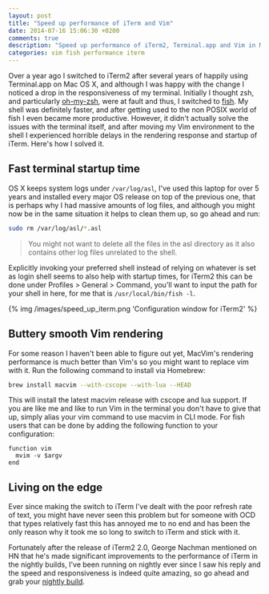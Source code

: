 ```yaml
---
layout: post
title: "Speed up performance of iTerm and Vim"
date: 2014-07-16 15:06:30 +0200
comments: true
description: "Speed up performance of iTerm2, Terminal.app and Vim in Mac OS X"
categories: vim fish performance iterm
---
```


Over a year ago I switched to iTerm2 after several years of happily using Terminal.app on Mac OS X, and although I was happy with the change I noticed a drop in the responsiveness of my terminal. Initially I thought zsh, and particularly [oh-my-zsh](https://github.com/robbyrussell/oh-my-zsh), were at fault and thus, I switched to [fish](http://fishshell.com). My shell was definitely faster, and after getting used to the non POSIX world of fish I even became more productive. However, it didn't actually solve the issues with the terminal itself, and after moving my Vim environment to the shell I experienced horrible delays in the rendering response and startup of iTerm. Here's how I solved it.

<!-- more -->

## Fast terminal startup time

OS X keeps system logs under ``/var/log/asl``, I've used this laptop for over 5 years and installed every major OS release on top of the previous one, that is perhaps why I had massive amounts of log files, and although you might now be in the same situation it helps to clean them up, so go ahead and run:

```bash
sudo rm /var/log/asl/*.asl
```

> You might not want to delete all the files in the asl directory as it also contains other log files unrelated to the shell.

Explicitly invoking your preferred shell instead of relying on whatever is set as login shell seems to also help with startup times, for iTerm2 this can be done under Profiles > General > Command, you'll want to input the path for your shell in here, for me that is ``/usr/local/bin/fish -l``.

{% img /images/speed_up_iterm.png 'Configuration window for iTerm2' %}

## Buttery smooth Vim rendering
For some reason I haven't been able to figure out yet, MacVim's rendering performance is much better than Vim's so you might want to replace vim with it. Run the following command to install via Homebrew:

```bash
brew install macvim --with-cscope --with-lua --HEAD
```

This will install the latest macvim release with cscope and lua support. If you are like me and like to run Vim in the terminal you don't have to give that up, simply alias your vim command to use macvim in CLI mode. For fish users that can be done by adding the following function to your configuration:

```
function vim
  mvim -v $argv
end
```

## Living on the edge
Ever since making the switch to iTerm I've dealt with the poor refresh rate of text, you might have never seen this problem but for someone with OCD that types relatively fast this has annoyed me to no end and has been the only reason why it took me so long to switch to iTerm and stick with it.

Fortunately after the release of iTerm2 2.0, George Nachman mentioned on HN that he's made significant improvements to the performance of iTerm in the nightly builds, I've been running on nightly ever since I saw his reply and the speed and responsiveness is indeed quite amazing, so go ahead and grab your [nightly build](http://www.iterm2.com/downloads.html).

